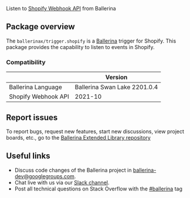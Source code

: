 Listen to [Shopify Webhook API](https://shopify.dev/apps/webhooks) from Ballerina

## Package overview
The `ballerinax/trigger.shopify` is a [Ballerina](https://ballerina.io/) trigger for Shopify.
This package provides the capability to listen to events in Shopify.

### Compatibility
|                               | Version                        |
|-------------------------------|--------------------------------|
| Ballerina Language            | Ballerina Swan Lake 2201.0.4   |
| Shopify Webhook API           | 2021-10                        |

## Report issues
To report bugs, request new features, start new discussions, view project boards, etc., go to the [Ballerina Extended Library repository](https://github.com/ballerina-platform/ballerina-extended-library)

## Useful links
- Discuss code changes of the Ballerina project in [ballerina-dev@googlegroups.com](mailto:ballerina-dev@googlegroups.com).
- Chat live with us via our [Slack channel](https://ballerina.io/community/slack/).
- Post all technical questions on Stack Overflow with the [#ballerina](https://stackoverflow.com/questions/tagged/ballerina) tag
